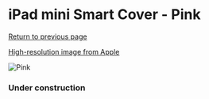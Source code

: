 # iPad mini Smart Cover - Pink

[Return to previous page](/ipad_mini)

[High-resolution image from Apple](https://store.storeimages.cdn-apple.com/8756/as-images.apple.com/is/MF061?wid=4500&hei=4500&fmt=png)

<div style="width: 384px"><img src="/everypreview/MF061.png" alt="Pink"></div>

### Under construction
